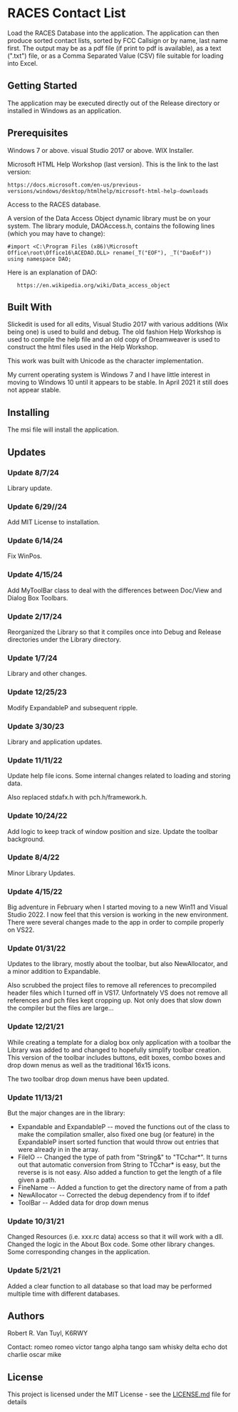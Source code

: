 # RACES Contact List

Load the RACES Database into the application.  The application can then produce sorted
contact lists, sorted by FCC Callsign or by name, last name first.  The output may be
as a pdf file (if print to pdf is available), as a text (".txt") file, or as a Comma
Separated Value (CSV) file suitable for loading into Excel.

## Getting Started

The application may be executed directly out of the Release directory or installed in Windows as an
application.

## Prerequisites

Windows 7 or above.  visual Studio 2017 or above.  WIX Installer.

Microsoft HTML Help Workshop (last version).  This is the link to the last version:
```
https://docs.microsoft.com/en-us/previous-versions/windows/desktop/htmlhelp/microsoft-html-help-downloads
```
Access to the RACES database.

A version of the Data Access Object dynamic library must be on your system.  The library module,
DAOAccess.h, contains the following lines (which you may have to change):
```
#import <C:\Program Files (x86)\Microsoft Office\root\Office16\ACEDAO.DLL> rename(_T("EOF"), _T("DaoEof"))
using namespace DAO;
```
Here is an explanation of DAO:
```
   https://en.wikipedia.org/wiki/Data_access_object
```

## Built With

Slickedit is used for all edits, Visual Studio 2017 with various additions (Wix being one) is used to
build and debug.  The old fashion Help Workshop is used to compile the help file and an old copy of
Dreamweaver is used to construct the html files used in the Help Workshop.

This work was built with Unicode as the character implementation.

My current operating system is Windows 7 and I have little interest in moving to Windows 10 until it
appears to be stable.  In April 2021 it still does not appear stable.

## Installing

The msi file will install the application.

## Updates

### Update 8/7/24

Library update.

### Update 6/29//24

Add MIT License to installation.

### Update 6/14/24

Fix WinPos.

### Update 4/15/24

Add MyToolBar class to deal with the differences between Doc/View and Dialog Box Toolbars.

### Update 2/17/24

Reorganized the Library so that it compiles once into Debug and Release directories under the Library
directory.

### Update 1/7/24

Library and other changes.

### Update 12/25/23

Modify ExpandableP and subsequent ripple.

### Update 3/30/23

Library and application updates.

### Update 11/11/22

Update help file icons.  Some internal changes related to loading and storing data.

Also replaced stdafx.h with pch.h/framework.h.

### Update 10/24/22

Add logic to keep track of window position and size.  Update the toolbar background.

### Update 8/4/22

Minor Library Updates.

### Update 4/15/22

Big adventure in February when I started moving to a new Win11 and Visual Studio 2022.  I now
feel that this version is working in the new environment.  There were several changes made to the app
in order to compile properly on VS22.

### Update 01/31/22

Updates to the library, mostly about the toolbar, but also NewAllocator, and a minor addition to
Expandable.

Also scrubbed the project files to remove all references to precompiled header files which I turned off
in VS17.  Unfortnately VS does not remove all references and pch files kept cropping up.  Not only does
that slow down the compiler but the files are large...

### Update 12/21/21

While creating a template for a dialog box only application with a toolbar the Library was added to and
changed to hopefully simplify toolbar creation.  This version of the toolbar includes buttons, edit boxes,
combo boxes and drop down menus as well as the traditional 16x15 icons.

The two toolbar drop down menus have been updated.

### Update 11/13/21

But the major changes are in the library:

  - Expandable and ExpandableP -- moved the functions out of the class to make the compilation smaller,
also fixed one bug (or feature) in the ExpandableP insert sorted function that would throw out entries
that were already in in the array.
  - FileIO -- Changed the type of path from "String&" to "TCchar*".  It turns out that automatic
conversion from String to TCchar* is easy, but the reverse is is not easy.  Also added a function to
get the length of a file given a path.
  - FineName -- Added a function to get the directory name of from a path
  - NewAllocator -- Corrected the debug dependency from if to ifdef
  - ToolBar -- Added data for drop down menus

### Update 10/31/21

Changed Resources (i.e. xxx.rc data) access so that it will work with a dll.  Changed the logic in the
About Box code.  Some other library changes.  Some corresponding changes in the application.

### Update 5/21/21

Added a clear function to all database so that load may be performed multiple time with different
databases.

## Authors

Robert R. Van Tuyl, K6RWY

Contact:  romeo romeo victor tango alpha tango sam whisky delta echo dot charlie oscar mike

## License

This project is licensed under the MIT License - see the [LICENSE.md](LICENSE.md) file for details


